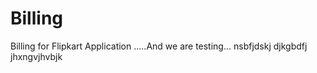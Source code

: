 # Billing
Billing for Flipkart Application .....And we are testing...
nsbfjdskj
djkgbdfj
jhxngvjhvbjk
